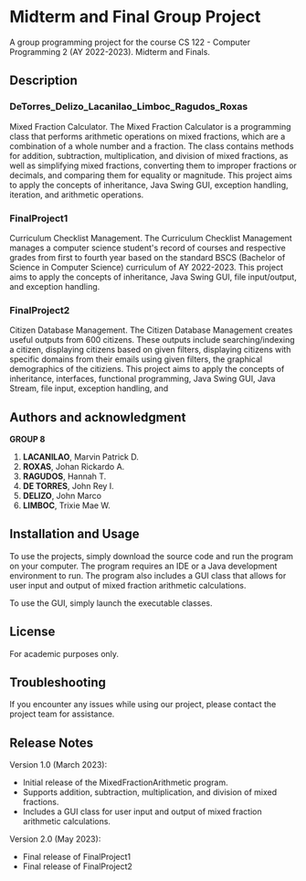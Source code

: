 # Midterm and Final Group Project
A group programming project for the course CS 122 - Computer Programming 2 (AY 2022-2023).
Midterm and Finals.

## Description
### DeTorres_Delizo_Lacanilao_Limboc_Ragudos_Roxas
Mixed Fraction Calculator.
The Mixed Fraction Calculator is a programming class that performs arithmetic operations on mixed fractions, which are a combination of a whole number and a fraction. The class contains methods for addition, subtraction, multiplication, and division of mixed fractions, as well as simplifying mixed fractions, converting them to improper fractions or decimals, and comparing them for equality or magnitude.
This project aims to apply the concepts of inheritance, Java Swing GUI, exception handling, iteration, and arithmetic operations.

### FinalProject1
Curriculum Checklist Management.
The Curriculum Checklist Management manages a computer science student's record of courses and respective grades from first to fourth year based on the standard BSCS (Bachelor of Science in Computer Science) curriculum of AY 2022-2023.
This project aims to apply the concepts of inheritance, Java Swing GUI, file input/output, and exception handling.

### FinalProject2
Citizen Database Management.
The Citizen Database Management creates useful outputs from 600 citizens. These outputs include searching/indexing a citizen, displaying citizens based on given filters, displaying citizens with specific domains from their emails using given filters, the graphical demographics of the citiziens.
This project aims to apply the concepts of inheritance, interfaces, functional programming, Java Swing GUI, Java Stream, file input, exception handling, and 

## Authors and acknowledgment
**GROUP 8**

1. **LACANILAO**, Marvin Patrick D. 
2. **ROXAS**, Johan Rickardo A. 
3. **RAGUDOS**, Hannah T.
4. **DE TORRES**, John Rey I.
5. **DELIZO**, John Marco
6. **LIMBOC**, Trixie Mae W. 

## Installation and Usage
To use the projects, simply download the source code and run the program on your computer. The program requires an IDE or a Java development environment to run. The program also includes a GUI class that allows for user input and output of mixed fraction arithmetic calculations.

To use the GUI, simply launch the executable classes.

## License 
For academic purposes only. 

## Troubleshooting
If you encounter any issues while using our project, please contact the project team for assistance.

## Release Notes
Version 1.0 (March 2023):

- Initial release of the MixedFractionArithmetic program.
- Supports addition, subtraction, multiplication, and division of mixed fractions.
- Includes a GUI class for user input and output of mixed fraction arithmetic calculations.

Version 2.0 (May 2023):

- Final release of FinalProject1
- Final release of FinalProject2
